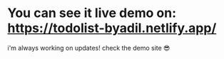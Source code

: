 # You can see it live demo on: https://todolist-byadil.netlify.app/
i'm always working on updates! check the demo site 😎
